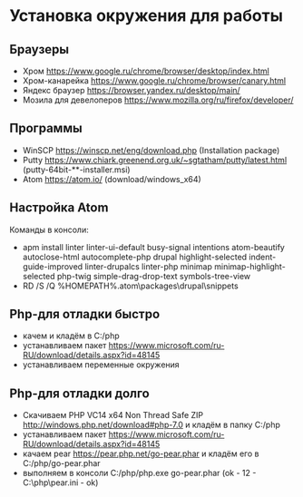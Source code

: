 # Установка окружения для работы

## Браузеры
 - Хром https://www.google.ru/chrome/browser/desktop/index.html
 - Хром-канарейка https://www.google.ru/chrome/browser/canary.html
 - Яндекс браузер https://browser.yandex.ru/desktop/main/
 - Мозила для девелоперов https://www.mozilla.org/ru/firefox/developer/

## Программы
 - WinSCP https://winscp.net/eng/download.php (Installation package)
 - Putty https://www.chiark.greenend.org.uk/~sgtatham/putty/latest.html (putty-64bit-**-installer.msi)
 - Atom https://atom.io/ (download/windows_x64) 

## Настройка Atom
Команды в консоли:
 - apm install linter linter-ui-default busy-signal intentions atom-beautify autoclose-html autocomplete-php drupal highlight-selected indent-guide-improved linter-drupalcs linter-php minimap minimap-highlight-selected php-twig simple-drag-drop-text symbols-tree-view
 - RD /S /Q %HOMEPATH%\.atom\packages\drupal\snippets 

## Php-для отладки быстро
 - качем и кладём в C:/php
 - устанавливаем пакет https://www.microsoft.com/ru-RU/download/details.aspx?id=48145 
 - устанавливаем переменные окружения
## Php-для отладки долго
 - Скачиваем PHP VC14 x64 Non Thread Safe ZIP http://windows.php.net/download#php-7.0 и кладём в папку C:/php
 - устанавливаем пакет https://www.microsoft.com/ru-RU/download/details.aspx?id=48145 
 - качаем pear https://pear.php.net/go-pear.phar и кладём его в C:/php/go-pear.phar
 - выполняем в консоли C:/php/php.exe go-pear.phar (ok - 12 - C:\php\pear.ini - ok)
 
